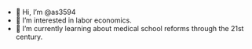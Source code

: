- 👋 Hi, I’m @as3594
- 👀 I’m interested in labor economics.
- 🌱 I’m currently learning about medical school reforms through the 21st century.

<!---
as3594/as3594 is a ✨ special ✨ repository because its `README.md` (this file) appears on your GitHub profile.
You can click the Preview link to take a look at your changes.
--->
